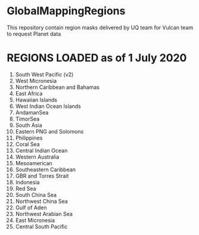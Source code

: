 # GlobalMappingRegions


This repository contain region masks delivered by UQ team for Vulcan team to request Planet data



# REGIONS LOADED as of 1 July 2020
1. South West Pacific (v2)
2. West Micronesia
3. Northern Caribbean and Bahamas
4. East Africa
5. Hawaiian Islands
6. West Indian Ocean Islands
7. AndamanSea
8. TimorSea
9. South Asia
10. Eastern PNG and Solomons
11. Philippines
12. Coral Sea
13. Central Indian Ocean
14. Western Australia
15. Mesoamerican
16. Southeastern Caribbean
17. GBR and Torres Strait
18. Indonesia
19. Red Sea
20. South China Sea
21. Northwest China Sea
22. Gulf of Aden
23. Northwest Arabian Sea
24. East Micronesia
25. Central South Pacific

